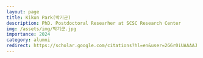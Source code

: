 ```yaml
---
layout: page
title: Kikun Park(박기군)
description: PhD. Postdoctoral Researher at SCSC Research Center
img: /assets/img/박기군.jpg
importance: 2024
category: alumni
redirect: https://scholar.google.com/citations?hl=en&user=2G6r0iUAAAAJ
---
```

